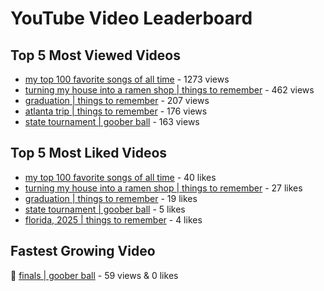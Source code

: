 # YouTube Video Leaderboard

## Top 5 Most Viewed Videos
- [my top 100 favorite songs of all time](https://youtu.be/zYnjnriU374) - 1273 views
- [turning my house into a ramen shop | things to remember](https://youtu.be/RBDZBPQs_fI) - 462 views
- [graduation | things to remember](https://youtu.be/l2r22Se8iw4) - 207 views
- [atlanta trip | things to remember](https://youtu.be/aROtkPs8i34) - 176 views
- [state tournament | goober ball](https://youtu.be/Ci5MFGdfzOE) - 163 views

## Top 5 Most Liked Videos
- [my top 100 favorite songs of all time](https://youtu.be/zYnjnriU374) - 40 likes
- [turning my house into a ramen shop | things to remember](https://youtu.be/RBDZBPQs_fI) - 27 likes
- [graduation | things to remember](https://youtu.be/l2r22Se8iw4) - 19 likes
- [state tournament | goober ball](https://youtu.be/Ci5MFGdfzOE) - 5 likes
- [florida, 2025 | things to remember](https://youtu.be/EGSwAs7yjAY) - 4 likes

## Fastest Growing Video
🔹 [finals | goober ball](https://youtu.be/srDTP8KR9QE) - 59 views & 0 likes
